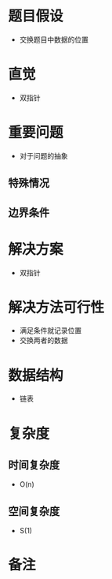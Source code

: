 # 题目假设
- 交换题目中数据的位置
# 直觉
- 双指针
# 重要问题
- 对于问题的抽象
## 特殊情况

## 边界条件

# 解决方案
- 双指针

# 解决方法可行性
- 满足条件就记录位置
- 交换两者的数据
# 数据结构
- 链表
# 复杂度
## 时间复杂度
- O(n)
## 空间复杂度
- S(1)
# 备注



